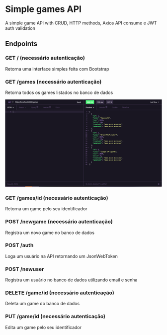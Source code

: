# Simple games API
A simple game API with CRUD, HTTP methods, Axios API consume e JWT auth validation

## Endpoints

### GET / (necessário autenticação)
Retorna uma interface simples feita com Bootstrap

### GET /games (necessário autenticação)
Retorna todos os games listados no banco de dados

![endpoint /games](https://github.com/The-Livrodjx/simple-games-api/blob/master/images/example.png)


### GET /games/id (necessário autenticação)
Retorna um game pelo seu identificador


### POST /newgame (necessário autenticação)
Registra um novo game no banco de dados

### POST /auth 
Loga um usuário na API retornando um JsonWebToken

### POST /newuser
Registra um usuário no banco de dados utilizando email e senha

### DELETE /game/id (necessário autenticação)
Deleta um game do banco de dados

### PUT /game/id (necessário autenticação)
Edita um game pelo seu identificador
